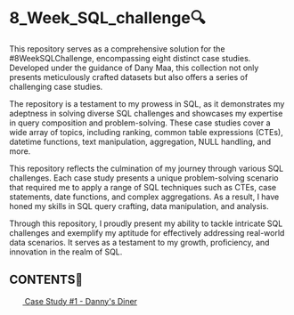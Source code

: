 # 8_Week_SQL_challenge🔍
<p>This repository serves as a comprehensive solution for the #8WeekSQLChallenge, encompassing eight distinct case studies. Developed under the guidance of Dany Maa, this collection not only presents meticulously crafted datasets but also offers a series of challenging case studies.<br>

The repository is a testament to my prowess in SQL, as it demonstrates my adeptness in solving diverse SQL challenges and showcases my expertise in query composition and problem-solving. These case studies cover a wide array of topics, including ranking, common table expressions (CTEs), datetime functions, text manipulation, aggregation, NULL handling, and more.<br>

This repository reflects the culmination of my journey through various SQL challenges. Each case study presents a unique problem-solving scenario that required me to apply a range of SQL techniques such as CTEs, case statements, date functions, and complex aggregations. As a result, I have honed my skills in SQL query crafting, data manipulation, and analysis.<br>

Through this repository, I proudly present my ability to tackle intricate SQL challenges and exemplify my aptitude for effectively addressing real-world data scenarios. It serves as a testament to my growth, proficiency, and innovation in the realm of SQL.<br></p>

<h2>CONTENTS📝</h2>
<ul>
  <a href="https://github.com/Mariyajoseph24/8_Week_SQL_challenge/blob/main/Case%20Study%20%231-Danny's%20Dinner/README.md">
  <img src="Case Study #1 - Danny's Diner" alt=""> Case Study #1 - Danny's Diner</a>
</ul>
